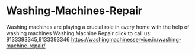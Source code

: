 # Washing-Machines-Repair
Washing machines are playing a crucial role in every home with the help of washing machines Washing Machine Repair click to call us: 9133393345,9133393346 https://washingmachinesservice.in/washing-machine-repair/
